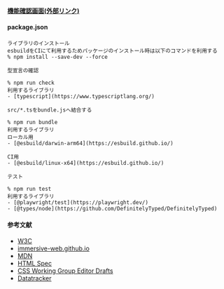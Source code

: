 #### [機能確認画面(外部リンク)](yuh0shin0.github.io)

#### package.json

```
ライブラリのインストール
esbuildをCIにて利用するためパッケージのインストール時は以下のコマンドを利用する
% npm install --save-dev --force
```

```
型宣言の確認

% npm run check
利用するライブラリ
- [typescript](https://www.typescriptlang.org/)
```

```
src/*.tsをbundle.jsへ結合する

% npm run bundle
利用するライブラリ
ローカル用
- [@esbuild/darwin-arm64](https://esbuild.github.io/)

CI用
- [@esbuild/linux-x64](https://esbuild.github.io/)
```

```
テスト

% npm run test
利用するライブラリ
- [@playwright/test](https://playwright.dev/)
- [@types/node](https://github.com/DefinitelyTyped/DefinitelyTyped)
```

#### 参考文献

- [W3C](https://www.w3.org/TR/)
- [immersive-web.github.io](https://immersive-web.github.io/)
- [MDN](https://developer.mozilla.org/)
- [HTML Spec](https://html.spec.whatwg.org/)
- [CSS Working Group Editor Drafts](https://drafts.csswg.org/)
- [Datatracker](https://datatracker.ietf.org/doc/rfc9001/)

